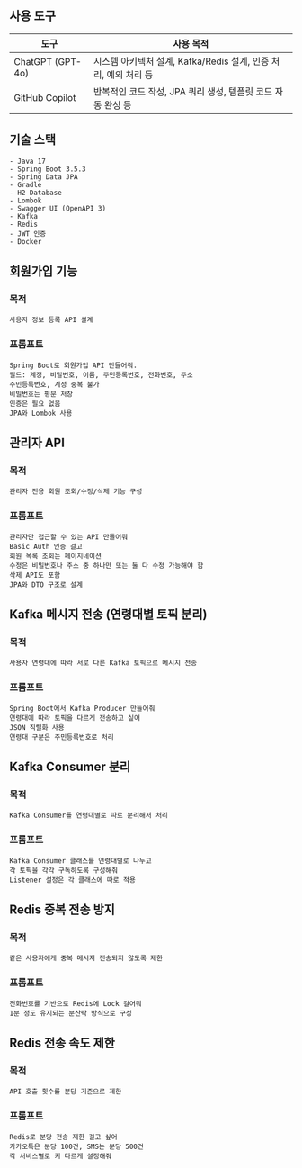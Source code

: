 ## 사용 도구
| 도구              | 사용 목적                                  |
|-------------------|----------------------------------------|
| ChatGPT (GPT-4o)  | 시스템 아키텍처 설계, Kafka/Redis 설계, 인증 처리, 예외 처리 등 |
| GitHub Copilot    | 반복적인 코드 작성, JPA 쿼리 생성, 템플릿 코드 자동 완성 등| 

## 기술 스택
    - Java 17
    - Spring Boot 3.5.3
    - Spring Data JPA
    - Gradle
    - H2 Database
    - Lombok
    - Swagger UI (OpenAPI 3)
    - Kafka
    - Redis
    - JWT 인증
    - Docker

## 회원가입 기능

### 목적
    사용자 정보 등록 API 설계

### 프롬프트
    Spring Boot로 회원가입 API 만들어줘.  
    필드: 계정, 비밀번호, 이름, 주민등록번호, 전화번호, 주소  
    주민등록번호, 계정 중복 불가  
    비밀번호는 평문 저장  
    인증은 필요 없음  
    JPA와 Lombok 사용

## 관리자 API

### 목적
    관리자 전용 회원 조회/수정/삭제 기능 구성

### 프롬프트
    관리자만 접근할 수 있는 API 만들어줘  
    Basic Auth 인증 걸고  
    회원 목록 조회는 페이지네이션  
    수정은 비밀번호나 주소 중 하나만 또는 둘 다 수정 가능해야 함  
    삭제 API도 포함  
    JPA와 DTO 구조로 설계

## Kafka 메시지 전송 (연령대별 토픽 분리)

### 목적
    사용자 연령대에 따라 서로 다른 Kafka 토픽으로 메시지 전송

### 프롬프트
    Spring Boot에서 Kafka Producer 만들어줘  
    연령대에 따라 토픽을 다르게 전송하고 싶어
    JSON 직렬화 사용  
    연령대 구분은 주민등록번호로 처리

## Kafka Consumer 분리

### 목적
    Kafka Consumer를 연령대별로 따로 분리해서 처리

### 프롬프트
    Kafka Consumer 클래스를 연령대별로 나누고  
    각 토픽을 각각 구독하도록 구성해줘
    Listener 설정은 각 클래스에 따로 적용

## Redis 중복 전송 방지

### 목적
    같은 사용자에게 중복 메시지 전송되지 않도록 제한

### 프롬프트
    전화번호를 기반으로 Redis에 Lock 걸어줘
    1분 정도 유지되는 분산락 방식으로 구성


## Redis 전송 속도 제한

### 목적
    API 호출 횟수를 분당 기준으로 제한

### 프롬프트
    Redis로 분당 전송 제한 걸고 싶어  
    카카오톡은 분당 100건, SMS는 분당 500건  
    각 서비스별로 키 다르게 설정해줘
